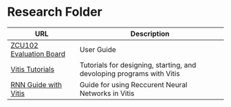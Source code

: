 # Research Folder

| URL | Description |
| --- | --- |
| [ZCU102 Evaluation Board](https://docs.xilinx.com/v/u/en-US/ug1182-zcu102-eval-bd) | User Guide |
| [Vitis Tutorials](https://docs.xilinx.com/r/en-US/Vitis-Tutorials-Vitis-Platform-Creation/Design-Tutorials?tocId=AVB~cR5Cu_AV0_YG0mjRrw) | Tutorials for designing, starting, and devoloping programs with Vitis |
| [RNN Guide with Vitis](https://docs.xilinx.com/r/en-US/ug1563-vitis-ai-rnn/Overview) | Guide for using Reccurent Neural Networks in Vitis |
